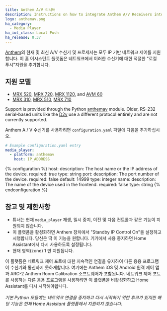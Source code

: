```yaml
---
title: Anthem A/V 리시버
description: Instructions on how to integrate Anthem A/V Receivers into Home Assistant.
logo: anthemav.png
ha_category:
  - Media Player
ha_iot_class: Local Push
ha_release: 0.37
---
```


[Anthem]의 현재 및 최신 A/V 수신기 및 프로세서는 모두 IP 기반 네트워크 제어를 지원합니다. 이 홈 어시스턴트 플랫폼은 네트워크에서 이러한 수신기에 대한 적절한 "로컬 푸시"지원을 추가합니다.

## 지원 모델

* [MRX 520](https://www.anthemav.com/products-current/series=mrx-series-gen3/model=mrx-520/page=overview), [MRX 720](https://www.anthemav.com/products-current/collection=performance/model=mrx-720/page=overview), [MRX 1120](https://www.anthemav.com/products-current/collection=performance/model=mrx-1120/page=overview), and [AVM 60](https://www.anthemav.com/products-current/model=avm-60/page=overview)
* [MRX 310](https://www.anthemav.com/products-archived/type=av-receiver/model=mrx-310/page=overview), [MRX 510](https://www.anthemav.com/products-archived/series=mrx-series/model=mrx-510/page=overview), [MRX 710](https://www.anthemav.com/products-archived/type=av-receiver/model=mrx-710/page=overview)

Support is provided through the Python [anthemav] module. Older, RS-232 serial-based units like the [D2v](https://www.anthemav.com/products-current/type=av-processor/model=d2v-3d/page=overview) use a different protocol entirely and are not currently supported.

[Anthem]:	https://www.anthemav.com/
[anthemav]: https://github.com/nugget/python-anthemav


Anthem A / V 수신기를 사용하려면 `configuration.yaml` 파일에 다음을 추가하십시오.

```yaml
# Example configuration.yaml entry
media_player:
  - platform: anthemav
    host: IP_ADDRESS
```

{% configuration %}
host:
  description: The host name or the IP address of the device.
  required: true
  type: string
port:
  description: The port number of the device.
  required: false
  default: 14999
  type: integer
name:
  description: The name of the device used in the frontend.
  required: false
  type: string
{% endconfiguration %}

## 참고 및 제한사항

- 튜너는 현재 `media_player` 재생, 일시 중지, 이전 및 다음 컨트롤과 같은 기능이 지원되지 않습니다.
- 이 플랫폼을 활성화하면 Anthem 장치에서 "Standby IP Control On"을 설정하고 시행합니다. 당신은 딱 이 기능을 원합니다. 기기에서 사용 중지하면 Home Assistant에서 다시 사용하도록 설정됩니다.
- 현재 영역(zone) 1 만 지원됩니다.

<div class='note warning'>

이 플랫폼은 네트워크 제어 포트에 대한 지속적인 연결을 유지하여 다른 응용 프로그램이 수신기와 통신하지 못하게합니다. 여기에는 Anthem iOS 및 Android 원격 제어 앱과 ARC-2 Anthem Room Calibration 소프트웨어가 포함됩니다. 네트워크 제어 포트를 사용하는 다른 응용 프로그램을 사용하려면 이 플랫폼을 비활성화하고 Home Assistant를 다시 시작해야합니다.
<br /><br />
*기본 Python 모듈에는 네트워크 연결을 중지하고 다시 시작하기 위한 후크가 있지만 해당 기능은 현재 Home Assistant 플랫폼에서 지원되지 않습니다.*

</div>
